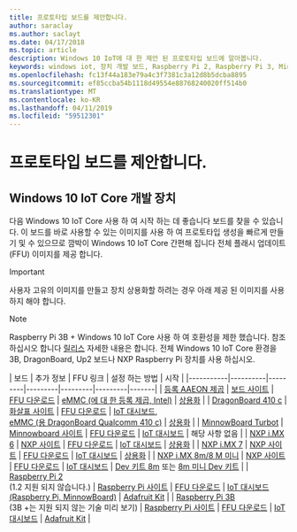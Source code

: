 ```yaml
---
title: 프로토타입 보드를 제안합니다.
author: saraclay
ms.author: saclayt
ms.date: 04/17/2018
ms.topic: article
description: Windows 10 IoT에 대 한 제안 된 프로토타입 보드에 알아봅니다.
keywords: windows iot, 장치 개발 보드, Raspberry Pi 2, Raspberry Pi 3, Minnowboard 최대, Dragonboard
ms.openlocfilehash: fc13f44a183e79a4c3f7381c3a12d8b5dcba8895
ms.sourcegitcommit: ef85ccba54b1118d49554e88768240020ff514b0
ms.translationtype: MT
ms.contentlocale: ko-KR
ms.lasthandoff: 04/11/2019
ms.locfileid: "59512301"
---
```

# <a name="suggested-prototype-boards"></a>프로토타입 보드를 제안합니다.

## <a name="windows-10-iot-core-development-devices"></a>Windows 10 IoT Core 개발 장치
다음 Windows 10 IoT Core 사용 하 여 시작 하는 데 좋습니다 보드를 찾을 수 있습니다. 이 보드를 바로 사용할 수 있는 이미지를 사용 하 여 프로토타입 생성을 빠르게 만들기 및 수 있으므로 깜박이 Windows 10 IoT Core 간편해 집니다 전체 플래시 업데이트 (FFU) 이미지를 제공 합니다.

> [!IMPORTANT]
> 사용자 고유의 이미지를 만들고 장치 상용화할 하려는 경우 아래 제공 된 이미지를 사용 하지 해야 합니다.

> [!NOTE]
> Raspberry Pi 3B + Windows 10 IoT Core 사용 하 여 호환성을 제한 했습니다. 참조 하십시오 합니다 [릴리스](https://docs.microsoft.com/en-us/windows/iot-core/release-notes/insider/17744) 자세한 내용은 합니다. 전체 Windows 10 IoT Core 환경을 3B, DragonBoard, Up2 보드나 NXP Raspberry Pi 장치를 사용 하십시오. 


| 보드 | 추가 정보 | FFU 링크 | 설정 하는 방법 | 시작 |
|-----------|----------|---------|---------|---------|---------|-------|
| [등록 AAEON 제곱](https://up-board.org/upsquared/specifications/) | [보드 사이트](https://up-shop.org/28-up-squared) | [FFU 다운로드](https://downloads.up-community.org/?post_type=wpdmpro&p=204&preview=true) | [eMMC (에 대 한 등록 제곱, Intel)](DeviceSetup.md#flashing-with-emmc-for-up-squared-other-intel-devices) | [상용화](https://up-shop.org/home/270-up-squared.html) | 
| [DragonBoard 410 c](https://developer.qualcomm.com/hardware/dragonboard-410c) | [화살표 사이트](https://www.arrow.com/en/products/dragonboard410c/arrow-development-tools) | [FFU 다운로드](https://www.microsoft.com/en-us/software-download/windows10IoTCore#!) | [IoT 대시보드](DeviceSetup.md#using-the-iot-dashboard-dragonboard-410c),<br>[eMMC (용 DragonBoard Qualcomm 410 c)](DeviceSetup.md#flashing-with-emmc-for-up-squared-other-intel-devices) | [상용화](https://www.arrow.com/en/products/dragonboard410c/arrow-development-tools) | 
| [MinnowBoard Turbot](https://minnowboard.org) | [Minnowboard 사이트](https://minnowboard.org/get-a-board) | [FFU 다운로드](https://www.microsoft.com/en-us/software-download/windows10IoTCore#!) | [IoT 대시보드](DeviceSetup.md#using-the-iot-dashboard-raspberry-pi-minnowboard-nxp) | 해당 사항 없음 |
| [NXP i.MX 6](https://www.nxp.com/products/processors-and-microcontrollers/arm-based-processors-and-mcus/i.mx-applications-processors/i.mx-6-processors:IMX6X_SERIES) | [NXP 사이트](https://www.nxp.com/products/processors-and-microcontrollers/arm-based-processors-and-mcus/i.mx-applications-processors/i.mx-6-processors:IMX6X_SERIES) | [FFU 다운로드](https://github.com/ms-iot/imx-iotcore) | [IoT 대시보드](https://docs.microsoft.com/en-us/windows/iot-core/tutorials/quickstarter/devicesetup#using-the-iot-dashboard-raspberry-pi-minnowboard-nxp) | [상용화](https://www.solid-run.com/nxp-family/hummingboard/imx6-win-10-iot-core/) | 
| [NXP i.MX 7](https://www.nxp.com/products/processors-and-microcontrollers/arm-based-processors-and-mcus/i.mx-applications-processors/i.mx-7-processors:IMX7-SERIES) | [NXP 사이트](https://www.nxp.com/products/processors-and-microcontrollers/arm-based-processors-and-mcus/i.mx-applications-processors/i.mx-7-processors:IMX7-SERIES) | [FFU 다운로드](https://github.com/ms-iot/imx-iotcore) | [IoT 대시보드](https://docs.microsoft.com/en-us/windows/iot-core/tutorials/quickstarter/devicesetup#using-the-iot-dashboard-raspberry-pi-minnowboard-nxp) | [상용화](https://www.compulab.com/products/iot-gateways/iot-gate-imx7-nxp-i-mx-7-internet-of-things-gateway/) | 
| [NXP i.MX 8m/8 M 미니](https://www.nxp.com/products/processors-and-microcontrollers/arm-based-processors-and-mcus/i.mx-applications-processors/i.mx-8-processors:IMX8-SERIES) | [NXP 사이트](https://www.nxp.com/products/processors-and-microcontrollers/arm-based-processors-and-mcus/i.mx-applications-processors/i.mx-8-processors:IMX8-SERIES) | [FFU 다운로드](https://github.com/ms-iot/imx-iotcore) | [IoT 대시보드](https://docs.microsoft.com/en-us/windows/iot-core/tutorials/quickstarter/devicesetup#using-the-iot-dashboard-raspberry-pi-minnowboard-nxp) | [Dev 키트 8m](https://www.nxp.com/support/developer-resources/software-development-tools/i.mx-developer-resources/evaluation-kit-for-the-i.mx-8m-applications-processor:MCIMX8M-EVK) 또는 [8m 미니 Dev 키트](https://www.nxp.com/support/developer-resources/software-development-tools/i.mx-developer-resources/evaluation-kit-for-the-i.mx-8m-mini-applications-processor:8MMINILPD4-EVK) |
| [Raspberry Pi 2](https://www.raspberrypi.org/products/raspberry-pi-2-model-b/)<br> (1.2 지원 되지 않습니다.) | [Raspberry Pi 사이트](https://www.raspberrypi.org/products/raspberry-pi-2-model-b/) | [FFU 다운로드](https://www.microsoft.com/en-us/software-download/windows10IoTCore#!) | [IoT 대시보드 (Raspberry Pi, MinnowBoard)](DeviceSetup.md#using-the-iot-dashboard-raspberry-pi-minnowboard-nxp) | [Adafruit Kit](https://docs.microsoft.com/en-us/windows/iot-core/tutorials/adafruitkit) | 
| [Raspberry Pi 3B](https://www.raspberrypi.org/products/raspberry-pi-3-model-b/)<br> (3B +는 지원 되지 않는 기술 미리 보기) | [Raspberry Pi 사이트](https://www.raspberrypi.org/products/raspberry-pi-3-model-b/) | [FFU 다운로드](https://www.microsoft.com/en-us/software-download/windows10IoTCore#!) | [IoT 대시보드](DeviceSetup.md#using-the-iot-dashboard-raspberry-pi-minnowboard-nxp) | [Adafruit Kit](https://docs.microsoft.com/en-us/windows/iot-core/tutorials/adafruitkit) |
